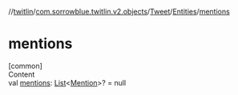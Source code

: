 //[twitlin](../../../index.md)/[com.sorrowblue.twitlin.v2.objects](../../index.md)/[Tweet](../index.md)/[Entities](index.md)/[mentions](mentions.md)



# mentions  
[common]  
Content  
val [mentions](mentions.md): [List](https://kotlinlang.org/api/latest/jvm/stdlib/kotlin.collections/-list/index.html)<[Mention](../../-mention/index.md)>? = null  



